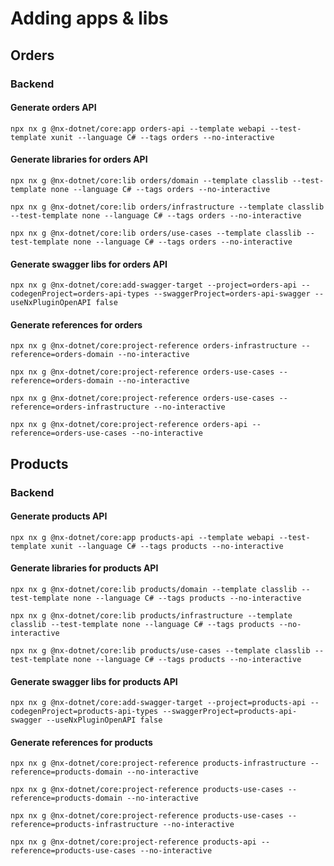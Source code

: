 # Adding apps & libs

## Orders

### Backend

#### Generate orders API

`npx nx g @nx-dotnet/core:app orders-api --template webapi --test-template xunit --language C# --tags orders --no-interactive`

#### Generate libraries for orders API

`npx nx g @nx-dotnet/core:lib orders/domain --template classlib --test-template none --language C# --tags orders --no-interactive`

`npx nx g @nx-dotnet/core:lib orders/infrastructure --template classlib --test-template none --language C# --tags orders --no-interactive`

`npx nx g @nx-dotnet/core:lib orders/use-cases --template classlib --test-template none --language C# --tags orders --no-interactive`

#### Generate swagger libs for orders API

`npx nx g @nx-dotnet/core:add-swagger-target --project=orders-api --codegenProject=orders-api-types --swaggerProject=orders-api-swagger --useNxPluginOpenAPI false`

#### Generate references for orders

`npx nx g @nx-dotnet/core:project-reference orders-infrastructure --reference=orders-domain --no-interactive`

`npx nx g @nx-dotnet/core:project-reference orders-use-cases --reference=orders-domain --no-interactive`

`npx nx g @nx-dotnet/core:project-reference orders-use-cases --reference=orders-infrastructure --no-interactive`

`npx nx g @nx-dotnet/core:project-reference orders-api --reference=orders-use-cases --no-interactive`

<!-- ### Frontend -->

## Products

### Backend

#### Generate products API

`npx nx g @nx-dotnet/core:app products-api --template webapi --test-template xunit --language C# --tags products --no-interactive`

#### Generate libraries for products API

`npx nx g @nx-dotnet/core:lib products/domain --template classlib --test-template none --language C# --tags products --no-interactive`

`npx nx g @nx-dotnet/core:lib products/infrastructure --template classlib --test-template none --language C# --tags products --no-interactive`

`npx nx g @nx-dotnet/core:lib products/use-cases --template classlib --test-template none --language C# --tags products --no-interactive`

#### Generate swagger libs for products API

`npx nx g @nx-dotnet/core:add-swagger-target --project=products-api --codegenProject=products-api-types --swaggerProject=products-api-swagger --useNxPluginOpenAPI false`

#### Generate references for products

`npx nx g @nx-dotnet/core:project-reference products-infrastructure --reference=products-domain --no-interactive`

`npx nx g @nx-dotnet/core:project-reference products-use-cases --reference=products-domain --no-interactive`

`npx nx g @nx-dotnet/core:project-reference products-use-cases --reference=products-infrastructure --no-interactive`

`npx nx g @nx-dotnet/core:project-reference products-api --reference=products-use-cases --no-interactive`

<!-- ### Frontend -->